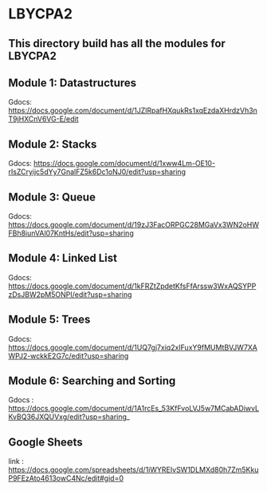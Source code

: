 # LBYCPA2 #

This directory build has all the modules for LBYCPA2
------------------------------------------------------------------------------------------------------------------------------------------
Module 1: Datastructures 
------------------------------------------------------------------------------------------------------------------------------------------
Gdocs: https://docs.google.com/document/d/1JZlRpafHXqukRs1xqEzdaXHrdzVh3nT9jHXCnV6VG-E/edit

Module 2: Stacks 
------------------------------------------------------------------------------------------------------------------------------------------
Gdocs: https://docs.google.com/document/d/1xww4Lm-OE10-rIsZCryijc5dYy7GnalFZ5k6Dc1oNJ0/edit?usp=sharing

Module 3: Queue 
------------------------------------------------------------------------------------------------------------------------------------------
Gdocs:  https://docs.google.com/document/d/19zJ3FacORPGC28MGaVx3WN2oHWFBh8iunVAl07KntHs/edit?usp=sharing

Module 4: Linked List
-------------------------------------------------------------------------------------------------------------------------------------------
Gdocs:  https://docs.google.com/document/d/1kFRZtZpdetKfsFfArssw3WxAQSYPPzDsJBW2pM5ONPI/edit?usp=sharing

Module 5: Trees
-------------------------------------------------------------------------------------------------------------------------------------------
Gdocs: https://docs.google.com/document/d/1UQ7gj7xiq2xIFuxY9fMUMtBVJW7XAWPJ2-wckkE2G7c/edit?usp=sharing

Module 6: Searching and Sorting
-------------------------------------------------------------------------------------------------------------------------------------------
Gdocs : https://docs.google.com/document/d/1A1rcEs_53KfFvoLVJ5w7MCabADiwvLKvBQ36JXQUVxg/edit?usp=sharing_

Google Sheets
-------------------------------------------------------------------------------------------------------------------------------------------
link : https://docs.google.com/spreadsheets/d/1iWYREIvSW1DLMXd80h7Zm5KkuP9FEzAto4613owC4Nc/edit#gid=0 
